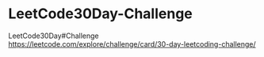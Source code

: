 # LeetCode30Day-Challenge
LeetCode30Day#Challenge
https://leetcode.com/explore/challenge/card/30-day-leetcoding-challenge/
